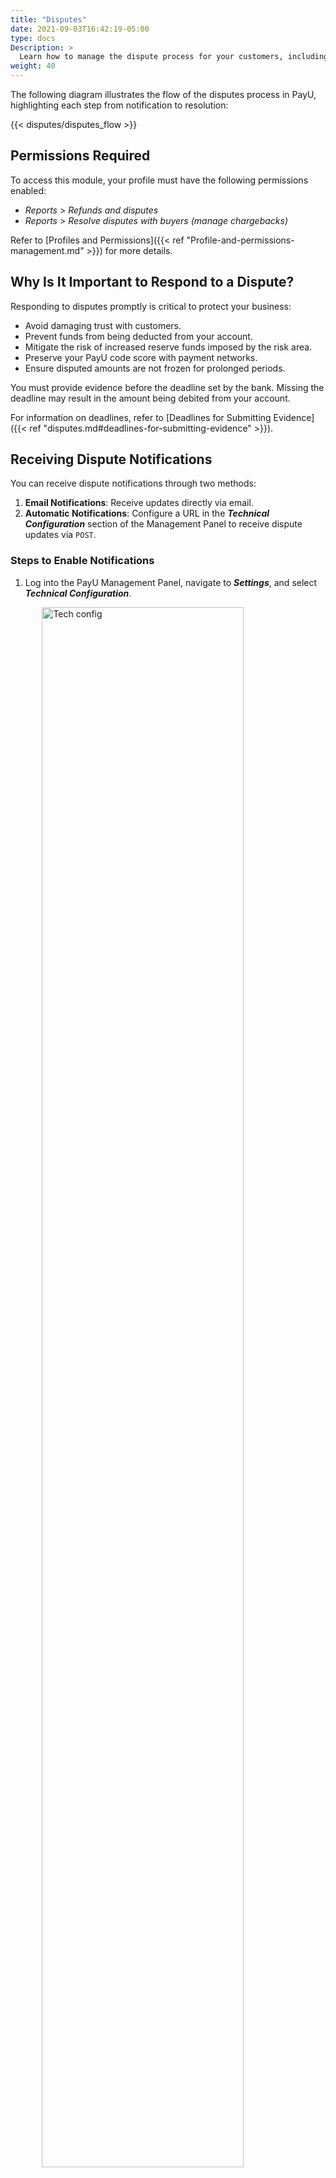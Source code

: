 ```yaml
---
title: "Disputes"
date: 2021-09-03T16:42:19-05:00
type: docs
Description: >
  Learn how to manage the dispute process for your customers, including configuring notification methods, reviewing disputes, providing evidence, or initiating refunds. For more details on how the disputes mechanism works within PayU, refer to the <a href="https://developers.payulatam.com/latam/en/docs/tools/disputes.html" target="_blank">Disputes</a> documentation.
weight: 40
---
```


The following diagram illustrates the flow of the disputes process in PayU, highlighting each step from notification to resolution:

{{< disputes/disputes_flow >}}

## Permissions Required
To access this module, your profile must have the following permissions enabled:

- _Reports_ > _Refunds and disputes_
- _Reports_ > _Resolve disputes with buyers (manage chargebacks)_

Refer to [Profiles and Permissions]({{< ref "Profile-and-permissions-management.md" >}}) for more details.

## Why Is It Important to Respond to a Dispute?

Responding to disputes promptly is critical to protect your business:

- Avoid damaging trust with customers.
- Prevent funds from being deducted from your account.
- Mitigate the risk of increased reserve funds imposed by the risk area.
- Preserve your PayU code score with payment networks.
- Ensure disputed amounts are not frozen for prolonged periods.

You must provide evidence before the deadline set by the bank. Missing the deadline may result in the amount being debited from your account.

For information on deadlines, refer to [Deadlines for Submitting Evidence]({{< ref "disputes.md#deadlines-for-submitting-evidence" >}}).

## Receiving Dispute Notifications

You can receive dispute notifications through two methods:

1. **Email Notifications**: Receive updates directly via email.
2. **Automatic Notifications**: Configure a URL in the _**Technical Configuration**_ section of the Management Panel to receive dispute updates via `POST`.

### Steps to Enable Notifications

1. Log into the PayU Management Panel, navigate to _**Settings**_, and select _**Technical Configuration**_.

<img src="/assets/IntegrationVariables_01.png" alt="Tech config" width="80%" style="display: block; margin: auto;" />
<br>

2. In the _**Disputes**_ tab, enter the email addresses for receiving notifications or enable the automatic notification URL, then specify the domain where you want our API to send `POST` updates. Once you have enabled one or both notification methods, click on _**Save changes**_.

<img src="/assets/Disputes/Disputes_01.png" alt="Dispute Details" width="80%" style="display: block; margin: auto;" />
<br>

## Resolving Disputes

Disputes occur when buyers dispute charges on their credit cards. The bank notifies PayU, and the formal process begins to validate the transaction.

{{% alert title="Tip" color="info"%}}
If you have the cardholder’s contact information, reach out to resolve the issue. If the dispute stems from confusion (e.g., unrecognized charges), ask the buyer to contact their bank and withdraw the claim. This approach often resolves disputes in your favor.
{{% /alert %}}

### Steps to Resolve Disputes

1. When notified of a dispute, configure your email or URL to receive updates. Refer to [Technical Configurations]({{< ref "technical-configuration.md#disputes" >}}).

2. Log into your PayU account, expand the _**Transactions**_ menu, and select _**Disputes**_.

<img src="/assets/Disputes/Disputes_02.png" alt="Dispute Details" width="80%" style="display: block; margin: auto;" />
<br>

3. In the _**Disputes**_ module, locate the dispute. Use filters if needed.

<img src="/assets/Disputes/Disputes_03.png" alt="Dispute Details" width="80%" style="display: block; margin: auto;" />
<br>

4. Review the dispute details on the right panel and click _**Resolve Dispute**_.

<img src="/assets/Disputes/Disputes_04.png" alt="Dispute Details" width="40%" style="display: block; margin: auto;" />
<br>

5. In the pop-up window, review the reason for the dispute and the deadline for submitting evidence. Click _**Attach File**_ to upload your evidence.

<img src="/assets/Disputes/Disputes_05.png" alt="Dispute Details" width="40%" style="display: block; margin: auto;" />

{{% alert title="Note" color="info"%}}
If you accept the dispute, you can initiate a [Refund]({{< ref "Refunds-MP.md" >}}) by clicking _**Or refund this value**_.
{{% /alert %}}

6. Upload evidence (PDF files under 10MB) and click _**Save Evidence**_. Once saved, click _**Send for Review**_.

<img src="/assets/Disputes/Disputes_06.png" alt="Dispute Details" width="40%" style="display: block; margin: auto;" />
<br>

7. A confirmation window will appear once your evidence is submitted.

<img src="/assets/Disputes/Disputes_07.png" alt="Dispute Details" width="40%" style="display: block; margin: auto;" />
<br>

8. PayU forwards the evidence to the issuing bank or network. The case outcome may be:

   - **Won**: The dispute is resolved in your favor (no chargeback).
   - **Lost**: The dispute results in a chargeback.
   - **Refunded**: You voluntarily refunded the buyer, avoiding a chargeback.

Refer to [Dispute States]({{< ref "Disputes.md#dispute-states" >}}) for detailed information on dispute statuses.

## Final Considerations

When the financial entity communicates the resolution, the dispute status is automatically updated in the Management Panel. Ensure you monitor dispute notifications and respond promptly to minimize risks and potential losses.